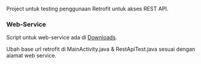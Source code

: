 Project untuk testing penggunaan Retrofit untuk akses REST API.

### Web-Service ###
Script untuk web-service ada di [Downloads](https://bitbucket.org/heapify/test-rest-api-retrofit/downloads).

Ubah base url retrofit di MainActivity.java & RestApiTest.java sesuai dengan alamat web service.